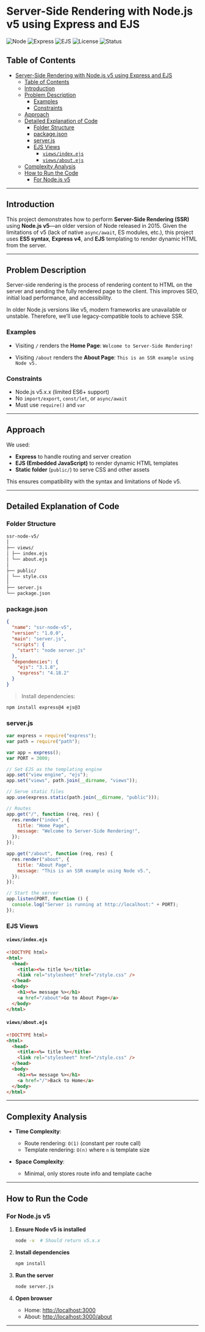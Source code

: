 # Server-Side Rendering with Node.js v5 using Express and EJS

![Node](https://img.shields.io/badge/Node.js-v5.x.x-blue) ![Express](https://img.shields.io/badge/Express-4.18.2-green) ![EJS](https://img.shields.io/badge/EJS-3.1.8-yellow) ![License](https://img.shields.io/badge/License-MIT-brightgreen) ![Status](https://img.shields.io/badge/Status-Working%20✅-success)

## Table of Contents

- [Server-Side Rendering with Node.js v5 using Express and EJS](#server-side-rendering-with-nodejs-v5-using-express-and-ejs)
  - [Table of Contents](#table-of-contents)
  - [Introduction](#introduction)
  - [Problem Description](#problem-description)
    - [Examples](#examples)
    - [Constraints](#constraints)
  - [Approach](#approach)
  - [Detailed Explanation of Code](#detailed-explanation-of-code)
    - [Folder Structure](#folder-structure)
    - [package.json](#packagejson)
    - [server.js](#serverjs)
    - [EJS Views](#ejs-views)
      - [`views/index.ejs`](#viewsindexejs)
      - [`views/about.ejs`](#viewsaboutejs)
  - [Complexity Analysis](#complexity-analysis)
  - [How to Run the Code](#how-to-run-the-code)
    - [For Node.js v5](#for-nodejs-v5)

---

## Introduction

This project demonstrates how to perform **Server-Side Rendering (SSR)** using **Node.js v5**—an older version of Node released in 2015. Given the limitations of v5 (lack of native `async/await`, ES modules, etc.), this project uses **ES5 syntax**, **Express v4**, and **EJS** templating to render dynamic HTML from the server.

---

## Problem Description

Server-side rendering is the process of rendering content to HTML on the server and sending the fully rendered page to the client. This improves SEO, initial load performance, and accessibility.

In older Node.js versions like v5, modern frameworks are unavailable or unstable. Therefore, we’ll use legacy-compatible tools to achieve SSR.

### Examples

- Visiting `/` renders the **Home Page**:
  `Welcome to Server-Side Rendering!`

- Visiting `/about` renders the **About Page**:
  `This is an SSR example using Node v5.`

### Constraints

- Node.js v5.x.x (limited ES6+ support)
- No `import/export`, `const/let`, or `async/await`
- Must use `require()` and `var`

---

## Approach

We used:

- **Express** to handle routing and server creation
- **EJS (Embedded JavaScript)** to render dynamic HTML templates
- **Static folder** (`public/`) to serve CSS and other assets

This ensures compatibility with the syntax and limitations of Node v5.

---

## Detailed Explanation of Code

### Folder Structure

```md
ssr-node-v5/
│
├── views/
│ ├── index.ejs
│ └── about.ejs
│
├── public/
│ └── style.css
│
├── server.js
└── package.json
```

### package.json

```json
{
  "name": "ssr-node-v5",
  "version": "1.0.0",
  "main": "server.js",
  "scripts": {
    "start": "node server.js"
  },
  "dependencies": {
    "ejs": "3.1.8",
    "express": "4.18.2"
  }
}
```

> Install dependencies:

```bash
npm install express@4 ejs@3
```

### server.js

```javascript
var express = require("express");
var path = require("path");

var app = express();
var PORT = 3000;

// Set EJS as the templating engine
app.set("view engine", "ejs");
app.set("views", path.join(__dirname, "views"));

// Serve static files
app.use(express.static(path.join(__dirname, "public")));

// Routes
app.get("/", function (req, res) {
  res.render("index", {
    title: "Home Page",
    message: "Welcome to Server-Side Rendering!",
  });
});

app.get("/about", function (req, res) {
  res.render("about", {
    title: "About Page",
    message: "This is an SSR example using Node v5.",
  });
});

// Start the server
app.listen(PORT, function () {
  console.log("Server is running at http://localhost:" + PORT);
});
```

### EJS Views

#### `views/index.ejs`

```html
<!DOCTYPE html>
<html>
  <head>
    <title><%= title %></title>
    <link rel="stylesheet" href="/style.css" />
  </head>
  <body>
    <h1><%= message %></h1>
    <a href="/about">Go to About Page</a>
  </body>
</html>
```

#### `views/about.ejs`

```html
<!DOCTYPE html>
<html>
  <head>
    <title><%= title %></title>
    <link rel="stylesheet" href="/style.css" />
  </head>
  <body>
    <h1><%= message %></h1>
    <a href="/">Back to Home</a>
  </body>
</html>
```

---

## Complexity Analysis

- **Time Complexity**:

  - Route rendering: `O(1)` (constant per route call)
  - Template rendering: `O(n)` where `n` is template size

- **Space Complexity**:

  - Minimal, only stores route info and template cache

---

## How to Run the Code

### For Node.js v5

1. **Ensure Node v5 is installed**

   ```bash
   node -v  # Should return v5.x.x
   ```

2. **Install dependencies**

   ```bash
   npm install
   ```

3. **Run the server**

   ```bash
   node server.js
   ```

4. **Open browser**

   - Home: [http://localhost:3000](http://localhost:3000)
   - About: [http://localhost:3000/about](http://localhost:3000/about)

---
